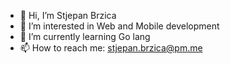 - 👋 Hi, I’m Stjepan Brzica
- 👀 I’m interested in Web and Mobile development
- 🌱 I’m currently learning Go lang
- 📫 How to reach me: stjepan.brzica@pm.me

<!---
StipeBrzi/StipeBrzi is a ✨ special ✨ repository because its `README.md` (this file) appears on your GitHub profile.
You can click the Preview link to take a look at your changes.
--->
